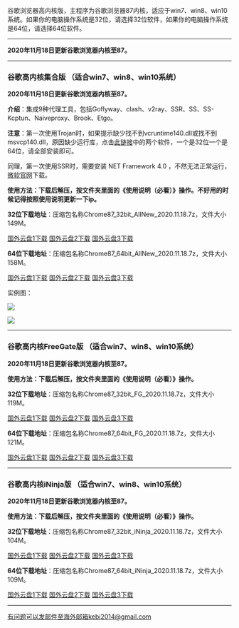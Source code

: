 谷歌浏览器高内核版，主程序为谷歌浏览器87内核，适应于win7、win8、win10系统。如果你的电脑操作系统是32位，请选择32位软件，如果你的电脑操作系统是64位，请选择64位软件。

***

**2020年11月18日更新谷歌浏览器内核至87。**

***

### 谷歌高内核集合版  （适合win7、win8、win10系统）

**2020年11月18日更新谷歌浏览器内核至87。**

**介绍**：集成9种代理工具，包括Goflyway、clash、v2ray、SSR、SS、SS-Kcptun、Naiveproxy、Brook、Etgo。

**注意**：第一次使用Trojan时，如果提示缺少找不到vcruntime140.dll或找不到msvcp140.dll，原因缺少运行库，点击[此链接](https://www.microsoft.com/en-us/download/details.aspx?id=48145)中的两个软件，一个是32位一个是64位，请全部安装即可。

同理，第一次使用SSR时，需要安装 NET Framework 4.0 ，不然无法正常运行，[微软官网](https://www.microsoft.com/zh-cn/download/details.aspx?id=17718)下载。

**使用方法：下载后解压，按文件夹里面的《使用说明（必看）》操作。不好用的时候记得按照使用说明更新一下ip。**

**32位下载地址**：压缩包名称Chrome87_32bit_AllNew_2020.11.18.7z，文件大小149M。

[国外云盘1下载](https://tr61.free4444.xyz/Chrome87_32bit_AllNew_2020.11.18.7z) 
[国外云盘2下载](https://tr51.free4444.xyz/Chrome87_32bit_AllNew_2020.11.18.7z) 
[国外云盘3下载](https://tr71.free4444.xyz/Chrome87_32bit_AllNew_2020.11.18.7z) 

**64位下载地址**：压缩包名称Chrome87_64bit_AllNew_2020.11.18.7z，文件大小158M。

[国外云盘1下载](https://tr61.free4444.xyz/Chrome87_64bit_AllNew_2020.11.18.7z) 
[国外云盘2下载](https://tr51.free4444.xyz/Chrome87_64bit_AllNew_2020.11.18.7z) 
[国外云盘3下载](https://tr71.free4444.xyz/Chrome87_64bit_AllNew_2020.11.18.7z) 

实例图：

![](https://cdn.jsdelivr.net/gh/Alvin9999/pac2/all1.jpg)

![](https://cdn.jsdelivr.net/gh/Alvin9999/pac2/all2.jpg)

***

### 谷歌高内核FreeGate版  （适合win7、win8、win10系统）

**2020年11月18日更新谷歌浏览器内核至87。**

**使用方法：下载后解压，按文件夹里面的《使用说明（必看）》操作。**

**32位下载地址**：压缩包名称Chrome87_32bit_FG_2020.11.18.7z，文件大小119M。

[国外云盘1下载](https://tr51.free4444.xyz/Chrome87_32bit_FG_2020.11.18.7z) 
[国外云盘2下载](https://tr61.free4444.xyz/Chrome87_32bit_FG_2020.11.18.7z) 
[国外云盘3下载](https://tr71.free4444.xyz/Chrome87_32bit_FG_2020.11.18.7z) 

**64位下载地址**：压缩包名称Chrome87_64bit_FG_2020.11.18.7z，文件大小121M。

[国外云盘1下载](https://tr51.free4444.xyz/Chrome87_64bit_FG_2020.11.18.7z) 
[国外云盘2下载](https://tr61.free4444.xyz/Chrome87_64bit_FG_2020.11.18.7z) 
[国外云盘3下载](https://tr71.free4444.xyz/Chrome87_64bit_FG_2020.11.18.7z) 

***

### 谷歌高内核iNinja版  （适合win7、win8、win10系统）

**2020年11月18日更新谷歌浏览器内核至87。**

**使用方法：下载后解压，按文件夹里面的《使用说明（必看）》操作。**

**32位下载地址**：压缩包名称Chrome87_32bit_iNinja_2020.11.18.7z，文件大小104M。

[国外云盘1下载](https://tr51.free4444.xyz/Chrome87_32bit_iNinja_2020.11.18.7z) 
[国外云盘2下载](https://tr61.free4444.xyz/Chrome87_32bit_iNinja_2020.11.18.7z) 
[国外云盘3下载](https://tr71.free4444.xyz/Chrome87_32bit_iNinja_2020.11.18.7z) 


**64位下载地址**：压缩包名称Chrome87_64bit_iNinja_2020.11.18.7z，文件大小109M。

[国外云盘1下载](https://tr51.free4444.xyz/Chrome87_64bit_iNinja_2020.11.18.7z) 
[国外云盘2下载](https://tr61.free4444.xyz/Chrome87_64bit_iNinja_2020.11.18.7z) 
[国外云盘3下载](https://tr71.free4444.xyz/Chrome87_64bit_iNinja_2020.11.18.7z) 

***


有问题可以发邮件至海外邮箱kebi2014@gmail.com